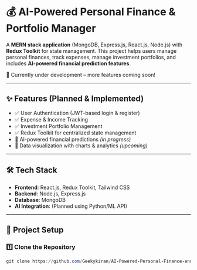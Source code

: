 # 💰 AI-Powered Personal Finance & Portfolio Manager

A **MERN stack application** (MongoDB, Express.js, React.js, Node.js) with **Redux Toolkit** for state management. This project helps users manage personal finances, track expenses, manage investment portfolios, and includes **AI-powered financial prediction features**.  

🚀 Currently under development – more features coming soon!  

---

## ✨ Features (Planned & Implemented)
- ✅ User Authentication (JWT-based login & register)  
- ✅ Expense & Income Tracking  
- ✅ Investment Portfolio Management  
- ✅ Redux Toolkit for centralized state management  
- 🔄 AI-powered financial predictions *(in progress)*  
- 🔄 Data visualization with charts & analytics *(upcoming)*  

---

## 🛠️ Tech Stack
- **Frontend**: React.js, Redux Toolkit, Tailwind CSS  
- **Backend**: Node.js, Express.js  
- **Database**: MongoDB  
- **AI Integration**: (Planned using Python/ML API)  

---

## 📂 Project Setup  

### 1️⃣ Clone the Repository
```powershell
git clone https://github.com/Geekykiran/AI-Powered-Personal-Finance-and-Portfolio-Manager-mern.git
